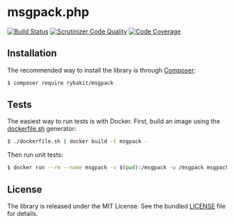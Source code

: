 # msgpack.php

[![Build Status](https://travis-ci.org/rybakit/msgpack.php.svg?branch=master)](https://travis-ci.org/rybakit/msgpack.php)
[![Scrutinizer Code Quality](https://scrutinizer-ci.com/g/rybakit/msgpack.php/badges/quality-score.png?b=master)](https://scrutinizer-ci.com/g/rybakit/msgpack.php/?branch=master)
[![Code Coverage](https://scrutinizer-ci.com/g/rybakit/msgpack.php/badges/coverage.png?b=master)](https://scrutinizer-ci.com/g/rybakit/msgpack.php/?branch=master)


## Installation

The recommended way to install the library is through [Composer](http://getcomposer.org):

```sh
$ composer require rybakit/msgpack
```


## Tests

The easiest way to run tests is with Docker. First, build an image using the [dockerfile.sh](dockerfile.sh) generator:

```sh
$ ./dockerfile.sh | docker build -t msgpack -
```

Then run unit tests:

```sh
$ docker run --rm --name msgpack -v $(pwd):/msgpack -w /msgpack msgpack
```


## License

The library is released under the MIT License. See the bundled [LICENSE](LICENSE) file for details.
